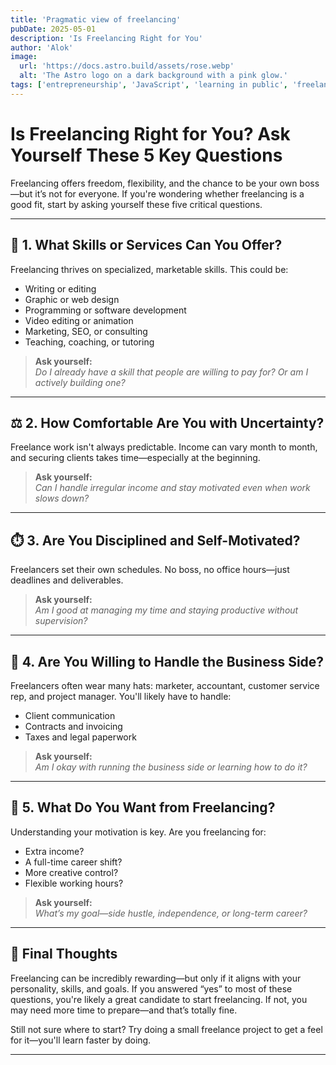 ```yaml
---
title: 'Pragmatic view of freelancing'
pubDate: 2025-05-01
description: 'Is Freelancing Right for You'
author: 'Alok'
image:
  url: 'https://docs.astro.build/assets/rose.webp'
  alt: 'The Astro logo on a dark background with a pink glow.'
tags: ['entrepreneurship', 'JavaScript', 'learning in public', 'freelancing']
---
```


# Is Freelancing Right for You? Ask Yourself These 5 Key Questions

Freelancing offers freedom, flexibility, and the chance to be your own boss—but it’s not for everyone. If you're wondering whether freelancing is a good fit, start by asking yourself these five critical questions.

---

## 🔧 1. What Skills or Services Can You Offer?

Freelancing thrives on specialized, marketable skills. This could be:

- Writing or editing  
- Graphic or web design  
- Programming or software development  
- Video editing or animation  
- Marketing, SEO, or consulting  
- Teaching, coaching, or tutoring

> **Ask yourself:**  
> *Do I already have a skill that people are willing to pay for? Or am I actively building one?*

---

## ⚖️ 2. How Comfortable Are You with Uncertainty?

Freelance work isn't always predictable. Income can vary month to month, and securing clients takes time—especially at the beginning.

> **Ask yourself:**  
> *Can I handle irregular income and stay motivated even when work slows down?*

---

## ⏱️ 3. Are You Disciplined and Self-Motivated?

Freelancers set their own schedules. No boss, no office hours—just deadlines and deliverables.

> **Ask yourself:**  
> *Am I good at managing my time and staying productive without supervision?*

---

## 💼 4. Are You Willing to Handle the Business Side?

Freelancers often wear many hats: marketer, accountant, customer service rep, and project manager. You'll likely have to handle:

- Client communication  
- Contracts and invoicing  
- Taxes and legal paperwork

> **Ask yourself:**  
> *Am I okay with running the business side or learning how to do it?*

---

## 🎯 5. What Do You Want from Freelancing?

Understanding your motivation is key. Are you freelancing for:

- Extra income?  
- A full-time career shift?  
- More creative control?  
- Flexible working hours?

> **Ask yourself:**  
> *What’s my goal—side hustle, independence, or long-term career?*

---

## 💬 Final Thoughts

Freelancing can be incredibly rewarding—but only if it aligns with your personality, skills, and goals. If you answered “yes” to most of these questions, you're likely a great candidate to start freelancing. If not, you may need more time to prepare—and that’s totally fine.

Still not sure where to start? Try doing a small freelance project to get a feel for it—you'll learn faster by doing.

---
